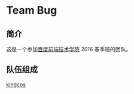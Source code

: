 # Team Bug

## 简介

这是一个参加[百度前端技术学院](http://ife.baidu.com) 2016 春季班的团队。

## 队伍组成

[kingcos](http://maimieng.com)

